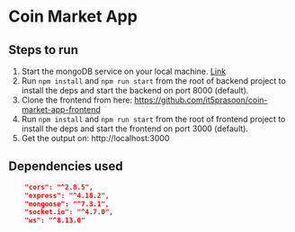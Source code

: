 # Coin Market App

## Steps to run

1. Start the mongoDB service on your local machine. [Link](https://www.mongodb.com/docs/manual/tutorial/manage-mongodb-processes/#:~:text=You%20can%20start%20MongoDB%20from,Edition%20as%20a%20Windows%20Service.)
2. Run ```npm install``` and ```npm run start``` from the root of backend project to install the deps and start the backend on port 8000 (default).
3. Clone the frontend from here: https://github.com/it5prasoon/coin-market-app-frontend
4. Run ```npm install``` and ```npm run start``` from the root of frontend project to install the deps and start the frontend on port 3000 (default).
5. Get the output on: http://localhost:3000

## Dependencies used

```json
    "cors": "^2.8.5",
    "express": "^4.18.2",
    "mongoose": "^7.3.1",
    "socket.io": "^4.7.0",
    "ws": "^8.13.0"
```
